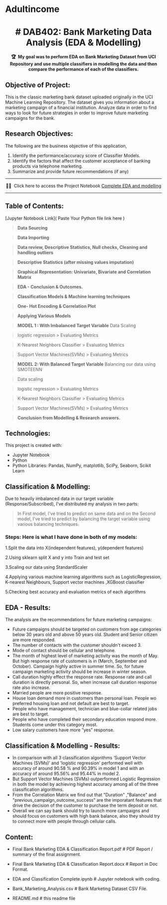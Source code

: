 # Adultincome
<!-- markdownlint-disable -->
<h1 align="center">
  # DAB402: Bank Marketing Data Analysis (EDA & Modelling)
    <br>
</h1>
<p align="center">
<strong>🏆&nbsp; My goal was to perform EDA on Bank Marketing Dataset from UCI Repository and use multiple classifiers in modelling the data and then compare the performance of each of the classifiers.</strong>
</p>

## Objective of Project:
This is the classic marketing bank dataset uploaded originally in the UCI Machine Learning Repository. The dataset gives you information about a marketing campaign of a financial institution.
Analyze data in order to find ways to look for future strategies in order to improve future marketing campaigns for the bank.

## Research Objectives:
The following are the business objective of this application,
1. Identify the performance/accuracy score of Classifier Models.
2. Identify the factors that affect the customer acceptance of banking products via telephone marketing.
3. Summarize and provide future recommendations (if any)

---

<p align="center">
     🧙‍♂️&nbsp; Click here to access the Project Notebook <a href="Paste your python file Link Here">Complete EDA and modelling</a> <br>
</p>

---

## Table of Contents:

[Jupyter Notebook Link]( Paste Your Python file link here )
>**Data Sourcing**

>**Data Importing**

>**Data review, Descriptive Statistics, Null checks, Cleaning and handling outliers**

>**Descriptive Statistics (after missing values imputation)**

>**Graphical Representation: Univariate, Bivariate and Correlation Matrix**

>**EDA - Conclusion & Outcomes.**

>**Classification Models & Machine learning techniques**

>**One- Hot Encoding & Correlation Plot**

>**Applying Various Models**

>**MODEL 1 : With Imbalanced Target Variable**
   > Data Scaling
    
   > logistic regression > Evaluating Metrics
    
   > K-Nearest Neighbors Classifier > Evaluating Metrics
   
   > Support Vector Machines(SVMs) > Evaluating Metrics
   

>**MODEL 2: With Balanced Target Variable**
   >Balancing our data using SMOTEENN
   
   >Data scaling
   
   >logistic regression > Evaluating Metrics
   
   >K-Nearest Neighbors Classifier > Evaluating Metrics
   
   >Support Vector Machines(SVMs) > Evaluating Metrics
   
  
>**Conclusion from Modelling & Research answers.**

## Technologies:
This project is created with:
* Jupyter Notebook
* Python
* Python Libraries: Pandas, NumPy, matplotlib, SciPy, Seaborn, Scikit Learn

## Classification & Modelling:

Due to heavily imbalanced data in our target variable (Response/Subscribed), I've distributed my analysis in two parts:

> In First model, I've tried to predict on same data and on the Second model, I've tried to predict by balancing the target variable using various balancing techniques.

### **Steps: Here is what I have done in both of my models:**

1.Split the data into X(independent features), y(dependent features)

2.Using sklearn split X and y into Train and test set

3.Scaling our data using StandardScaler

4.Applying various machine learning algorithms such as LogisticRegression, K-nearest Neighbours, Support vector machines ,XGBoost classifier

5.Checking best accuracy and evaluation metrics of each algorithms


## EDA - Results:

The analysis are the recommendations for future marketing campaigns:

* Future campaigns should be targeted on customers from age categories below 30 years old and above 50 years old. Student and Senior citizen are more responded.
* The number of contacts with the customer shouldn't exceed 3.
* Mode of contact should be cellular and telephone.
* The month of highest level of marketing activity was the month of May. But high response rate of customers is in (March, September and October). Campaign highly active in summer time. So, for future campaign marketing activity should be increase in winter season.
* Call duration highly effect the response rate. Response rate and call duration is directly personal. So, when increase call duration response rate also increase.
* Married people are more positive response.
* House loan demand more in customers than personal loan. People wo preferred housing loan and not default are best to target.
* People who have management, technician and blue-collar related jobs are best to target.
* People who have completed their secondary education respond more. Students come under this category most.
* Low salary customers have more “yes” response.

## Classification & Modelling - Results:

* In comparison with all 3 classification algorithms ‘Support Vector Machines (SVMs)’ and 'logistic regression' performed well with accuracy of around 90.58 % and 90.39% in model 1 and with an accuracy of around 95.56% and 95.44% in model 2.
* But Support Vector Machines (SVMs) outperformed Logistic Regression in both the model by achieving highest accuracy among all of the three classification algorithms.
* From the Correlation Matrix we find out that "Duration" ,"Balance" and "previous_campaign_outcome_success" are the imporatant features that drive the decision of the customer to purchase the term deposit or not.
* Overall we can say bank should try to launch more campaigns and should focus on customers with high bank balance, also they should try to connect more with people through cellular calls.

## Content:

- Final Bank Marketing EDA & Classification Report.pdf # PDF Report / summary of the final assignment.

- Final Bank Marketing EDA & Classification Report.docx # Report in Doc Format.

- EDA and Classification Complete.ipynb # Jupyter notebook with coding.

- Bank_Marketing_Analysis.csv # Bank Marketing Dataset CSV File.

- README.md # this readme file
